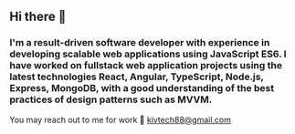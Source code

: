 ## Hi there 👋

### I'm a result-driven software developer with experience in developing scalable web applications using JavaScript ES6. I have worked on fullstack web application projects using the latest technologies React, Angular, TypeScript, Node.js, Express, MongoDB, with a good understanding of the best practices of design patterns such as MVVM.
You may reach out to me for work 📧 kivtech88@gmail.com

<!--
**souvik88/souvik88** is a ✨ _special_ ✨ repository because its `README.md` (this file) appears on your GitHub profile.

Here are some ideas to get you started:

- 🔭 I’m currently working on ...
- 🌱 I’m currently learning ...
- 👯 I’m looking to collaborate on ...
- 🤔 I’m looking for help with ...
- 💬 Ask me about ...
- 📫 How to reach me: ...
- 😄 Pronouns: ...
- ⚡ Fun fact: ...
-->
